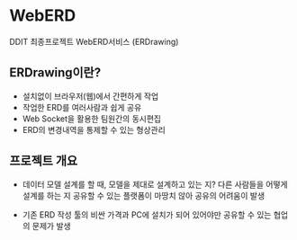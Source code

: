 # WebERD
DDIT 최종프로젝트 WebERD서비스 (ERDrawing)
<br/>

## ERDrawing이란?
* 설치없이 브라우저(웹)에서 간편하게 작업
* 작업한 ERD를 여러사람과 쉽게 공유
* Web Socket을 활용한 팀원간의 동시편집
* ERD의 변경내역을 통제할 수 있는 형상관리

## 프로젝트 개요
* 데이터 모델 설계를 할 때, 모델을 제대로 설계하고 있는 지? 다른 사람들을 어떻게 설계를 하는 지 공유할 수 있는 플랫폼이 마땅치 않아
공유의 어려움이 발생

* 기존 ERD 작성 툴의 비싼 가격과 PC에 설치가 되어 있어야만 공유할 수 있는 협업의 문제가 발생

